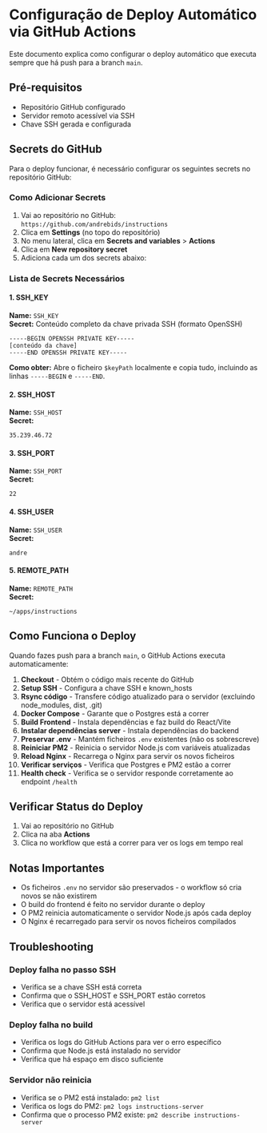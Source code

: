 # Configuração de Deploy Automático via GitHub Actions

Este documento explica como configurar o deploy automático que executa sempre que há push para a branch `main`.

## Pré-requisitos

- Repositório GitHub configurado
- Servidor remoto acessível via SSH
- Chave SSH gerada e configurada

## Secrets do GitHub

Para o deploy funcionar, é necessário configurar os seguintes secrets no repositório GitHub:

### Como Adicionar Secrets

1. Vai ao repositório no GitHub: `https://github.com/andrebids/instructions`
2. Clica em **Settings** (no topo do repositório)
3. No menu lateral, clica em **Secrets and variables** > **Actions**
4. Clica em **New repository secret**
5. Adiciona cada um dos secrets abaixo:

### Lista de Secrets Necessários

#### 1. SSH_KEY
**Name:** `SSH_KEY`  
**Secret:** Conteúdo completo da chave privada SSH (formato OpenSSH)

```
-----BEGIN OPENSSH PRIVATE KEY-----
[conteúdo da chave]
-----END OPENSSH PRIVATE KEY-----
```

**Como obter:** Abre o ficheiro `$keyPath` localmente e copia tudo, incluindo as linhas `-----BEGIN` e `-----END`.

#### 2. SSH_HOST
**Name:** `SSH_HOST`  
**Secret:** 
```
35.239.46.72
```

#### 3. SSH_PORT
**Name:** `SSH_PORT`  
**Secret:** 
```
22
```

#### 4. SSH_USER
**Name:** `SSH_USER`  
**Secret:** 
```
andre
```

#### 5. REMOTE_PATH
**Name:** `REMOTE_PATH`  
**Secret:** 
```
~/apps/instructions
```

## Como Funciona o Deploy

Quando fazes push para a branch `main`, o GitHub Actions executa automaticamente:

1. **Checkout** - Obtém o código mais recente do GitHub
2. **Setup SSH** - Configura a chave SSH e known_hosts
3. **Rsync código** - Transfere código atualizado para o servidor (excluindo node_modules, dist, .git)
4. **Docker Compose** - Garante que o Postgres está a correr
5. **Build Frontend** - Instala dependências e faz build do React/Vite
6. **Instalar dependências server** - Instala dependências do backend
7. **Preservar .env** - Mantém ficheiros `.env` existentes (não os sobrescreve)
8. **Reiniciar PM2** - Reinicia o servidor Node.js com variáveis atualizadas
9. **Reload Nginx** - Recarrega o Nginx para servir os novos ficheiros
10. **Verificar serviços** - Verifica que Postgres e PM2 estão a correr
11. **Health check** - Verifica se o servidor responde corretamente ao endpoint `/health`

## Verificar Status do Deploy

1. Vai ao repositório no GitHub
2. Clica na aba **Actions**
3. Clica no workflow que está a correr para ver os logs em tempo real

## Notas Importantes

- Os ficheiros `.env` no servidor são preservados - o workflow só cria novos se não existirem
- O build do frontend é feito no servidor durante o deploy
- O PM2 reinicia automaticamente o servidor Node.js após cada deploy
- O Nginx é recarregado para servir os novos ficheiros compilados

## Troubleshooting

### Deploy falha no passo SSH
- Verifica se a chave SSH está correta
- Confirma que o SSH_HOST e SSH_PORT estão corretos
- Verifica que o servidor está acessível

### Deploy falha no build
- Verifica os logs do GitHub Actions para ver o erro específico
- Confirma que Node.js está instalado no servidor
- Verifica que há espaço em disco suficiente

### Servidor não reinicia
- Verifica se o PM2 está instalado: `pm2 list`
- Verifica os logs do PM2: `pm2 logs instructions-server`
- Confirma que o processo PM2 existe: `pm2 describe instructions-server`

